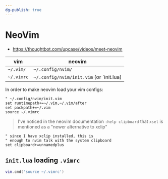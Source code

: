 ```yaml
---
dg-publish: true
---
```

# NeoVim

- <https://thoughtbot.com/upcase/videos/meet-neovim>

| vim        | neovim                                   |
| ---------- | ---------------------------------------- |
| `~/.vim/`  | `~/.config/nvim/`                        |
| `~/.vimrc` | `~/.config/nvim/init.vim` (or `init.lua) |

In order to make neovim load your vim configs:
```vim
" ~/.config/nvim/init.vim
set runtimepath+=~/.vim,~/.vim/after
set packpath+=~/.vim
source ~/.vimrc
```

> I've noticed in the neovim documentation `:help clipboard` that `xsel` is mentioned as a "newer alternative to xclip"

```vim
" since I have xclip installed, this is
" enough to nvim talk with the system clipboard
set clipboard+=unnamedplus
```



## `init.lua` loading `.vimrc`

```lua
vim.cmd('source ~/.vimrc')
```

